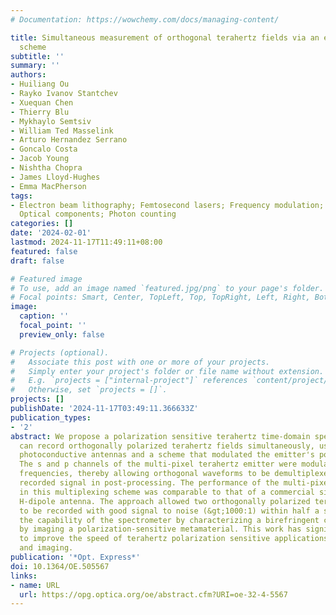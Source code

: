 ```yaml
---
# Documentation: https://wowchemy.com/docs/managing-content/

title: Simultaneous measurement of orthogonal terahertz fields via an emission multiplexing
  scheme
subtitle: ''
summary: ''
authors:
- Huiliang Ou
- Rayko Ivanov Stantchev
- Xuequan Chen
- Thierry Blu
- Mykhaylo Semtsiv
- William Ted Masselink
- Arturo Hernandez Serrano
- Goncalo Costa
- Jacob Young
- Nishtha Chopra
- James Lloyd-Hughes
- Emma MacPherson
tags:
- Electron beam lithography; Femtosecond lasers; Frequency modulation; Laser beams;
  Optical components; Photon counting
categories: []
date: '2024-02-01'
lastmod: 2024-11-17T11:49:11+08:00
featured: false
draft: false

# Featured image
# To use, add an image named `featured.jpg/png` to your page's folder.
# Focal points: Smart, Center, TopLeft, Top, TopRight, Left, Right, BottomLeft, Bottom, BottomRight.
image:
  caption: ''
  focal_point: ''
  preview_only: false

# Projects (optional).
#   Associate this post with one or more of your projects.
#   Simply enter your project's folder or file name without extension.
#   E.g. `projects = ["internal-project"]` references `content/project/deep-learning/index.md`.
#   Otherwise, set `projects = []`.
projects: []
publishDate: '2024-11-17T03:49:11.366633Z'
publication_types:
- '2'
abstract: We propose a polarization sensitive terahertz time-domain spectrometer that
  can record orthogonally polarized terahertz fields simultaneously, using fibre-coupled
  photoconductive antennas and a scheme that modulated the emitter's polarization.
  The s and p channels of the multi-pixel terahertz emitter were modulated at different
  frequencies, thereby allowing orthogonal waveforms to be demultiplexed from the
  recorded signal in post-processing. The performance of the multi-pixel emitter used
  in this multiplexing scheme was comparable to that of a commercial single-polarization
  H-dipole antenna. The approach allowed two orthogonally polarized terahertz pulses
  to be recorded with good signal to noise (&gt;1000:1) within half a second. We verified
  the capability of the spectrometer by characterizing a birefringent crystal and
  by imaging a polarization-sensitive metamaterial. This work has significant potential
  to improve the speed of terahertz polarization sensitive applications, such as ellipsometry
  and imaging.
publication: '*Opt. Express*'
doi: 10.1364/OE.505567
links:
- name: URL
  url: https://opg.optica.org/oe/abstract.cfm?URI=oe-32-4-5567
---
```


